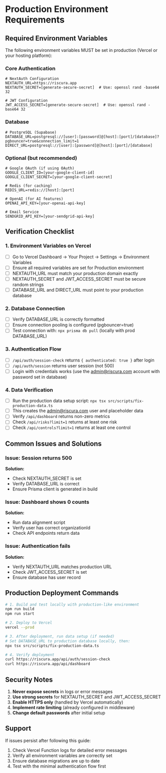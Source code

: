 # Production Environment Requirements

## Required Environment Variables

The following environment variables MUST be set in production (Vercel or your hosting platform):

### Core Authentication
```env
# NextAuth Configuration
NEXTAUTH_URL=https://riscura.app
NEXTAUTH_SECRET=[generate-secure-secret]  # Use: openssl rand -base64 32

# JWT Configuration  
JWT_ACCESS_SECRET=[generate-secure-secret]  # Use: openssl rand -base64 32
```

### Database
```env
# PostgreSQL (Supabase)
DATABASE_URL=postgresql://[user]:[password]@[host]:[port]/[database]?pgbouncer=true&connection_limit=1
DIRECT_URL=postgresql://[user]:[password]@[host]:[port]/[database]
```

### Optional (but recommended)
```env
# Google OAuth (if using OAuth)
GOOGLE_CLIENT_ID=[your-google-client-id]
GOOGLE_CLIENT_SECRET=[your-google-client-secret]

# Redis (for caching)
REDIS_URL=redis://[host]:[port]

# OpenAI (for AI features)
OPENAI_API_KEY=[your-openai-api-key]

# Email Service
SENDGRID_API_KEY=[your-sendgrid-api-key]
```


## Verification Checklist

### 1. Environment Variables on Vercel
- [ ] Go to Vercel Dashboard → Your Project → Settings → Environment Variables
- [ ] Ensure all required variables are set for Production environment
- [ ] NEXTAUTH_URL must match your production domain exactly
- [ ] NEXTAUTH_SECRET and JWT_ACCESS_SECRET must be secure random strings
- [ ] DATABASE_URL and DIRECT_URL must point to your production database

### 2. Database Connection
- [ ] Verify DATABASE_URL is correctly formatted
- [ ] Ensure connection pooling is configured (pgbouncer=true)
- [ ] Test connection with: `npx prisma db pull` (locally with prod DATABASE_URL)

### 3. Authentication Flow
- [ ] `/api/auth/session-check` returns `{ authenticated: true }` after login
- [ ] `/api/auth/session` returns user session (not 500)
- [ ] Login with credentials works (use the admin@riscura.com account with password set in database)

### 4. Data Verification
- [ ] Run the production data setup script: `npx tsx src/scripts/fix-production-data.ts`
- [ ] This creates the admin@riscura.com user and placeholder data
- [ ] Verify `/api/dashboard` returns non-zero metrics
- [ ] Check `/api/risks?limit=1` returns at least one risk
- [ ] Check `/api/controls?limit=1` returns at least one control

## Common Issues and Solutions

### Issue: Session returns 500
**Solution:** 
- Check NEXTAUTH_SECRET is set
- Verify DATABASE_URL is correct
- Ensure Prisma client is generated in build

### Issue: Dashboard shows 0 counts
**Solution:**
- Run data alignment script
- Verify user has correct organizationId
- Check API endpoints return data

### Issue: Authentication fails
**Solution:**
- Verify NEXTAUTH_URL matches production URL
- Check JWT_ACCESS_SECRET is set
- Ensure database has user record

## Production Deployment Commands

```bash
# 1. Build and test locally with production-like environment
npm run build
npm run start

# 2. Deploy to Vercel
vercel --prod

# 3. After deployment, run data setup (if needed)
# Set DATABASE_URL to production database locally, then:
npx tsx src/scripts/fix-production-data.ts

# 4. Verify deployment
curl https://riscura.app/api/auth/session-check
curl https://riscura.app/api/dashboard
```

## Security Notes

1. **Never expose secrets** in logs or error messages
2. **Use strong secrets** for NEXTAUTH_SECRET and JWT_ACCESS_SECRET
3. **Enable HTTPS only** (handled by Vercel automatically)
4. **Implement rate limiting** (already configured in middleware)
5. **Change default passwords** after initial setup

## Support

If issues persist after following this guide:
1. Check Vercel Function logs for detailed error messages
2. Verify all environment variables are correctly set
3. Ensure database migrations are up to date
4. Test with the minimal authentication flow first